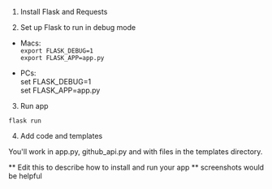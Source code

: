 1. Install Flask and Requests 

2. Set up Flask to run in debug mode 

* Macs:   
`export FLASK_DEBUG=1`  
`export FLASK_APP=app.py`

* PCs:  
set FLASK_DEBUG=1  
set FLASK_APP=app.py

3. Run app

`flask run`

4. Add code and templates

You'll work in app.py, github_api.py and with files in the templates directory.


** Edit this to describe how to install and run your app
** screenshots would be helpful